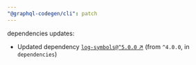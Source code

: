 ```yaml
---
"@graphql-codegen/cli": patch
---
```

dependencies updates:
  - Updated dependency [`log-symbols@^5.0.0` ↗︎](https://www.npmjs.com/package/log-symbols/v/5.0.0) (from `^4.0.0`, in `dependencies`)
